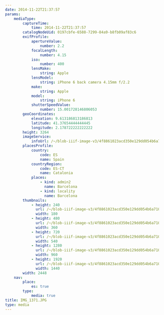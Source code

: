 ```yaml
---
date: 2014-11-22T21:37:57
params:
    mediaType:
        captureTime:
            time: 2014-11-22T21:37:57
        catalogNodeUid: 0197cbfe-6588-7299-84a9-b8fb09af83c6
        exifProfile:
            apertureValue:
                number: 2.2
            focalLength:
                number: 4.15
            iso:
                number: 400
            lensMake:
                string: Apple
            lensModel:
                string: iPhone 6 back camera 4.15mm f/2.2
            make:
                string: Apple
            model:
                string: iPhone 6
            shutterSpeedValue:
                number: 15.001728146806053
        geoCoordinates:
            elevation: 9.613186813186813
            latitude: 41.37654444444445
            longitude: 2.178722222222222
        height: 3264
        imageService:
            infoUrl: /~/blob-iiif-image-v3/4f8861023acd350e129dd054b6a710470ce147cd744397677753dd596c178e9c/info.json
        placesProfile:
            country:
                code: ES
                name: Spain
            countryRegion:
                code: ES-CT
                name: Catalonia
            places:
                - kind: admin2
                  name: Barcelona
                - kind: locality
                  name: Barcelona
        thumbnails:
            - height: 240
              url: /~/blob-iiif-image-v3/4f8861023acd350e129dd054b6a710470ce147cd744397677753dd596c178e9c/full/180%2C240/0/default.jpg
              width: 180
            - height: 480
              url: /~/blob-iiif-image-v3/4f8861023acd350e129dd054b6a710470ce147cd744397677753dd596c178e9c/full/360%2C480/0/default.jpg
              width: 360
            - height: 720
              url: /~/blob-iiif-image-v3/4f8861023acd350e129dd054b6a710470ce147cd744397677753dd596c178e9c/full/540%2C720/0/default.jpg
              width: 540
            - height: 1280
              url: /~/blob-iiif-image-v3/4f8861023acd350e129dd054b6a710470ce147cd744397677753dd596c178e9c/full/960%2C1280/0/default.jpg
              width: 960
            - height: 1920
              url: /~/blob-iiif-image-v3/4f8861023acd350e129dd054b6a710470ce147cd744397677753dd596c178e9c/full/1440%2C1920/0/default.jpg
              width: 1440
        width: 2448
    nav:
        place:
            es: true
        type:
            media: true
title: IMG_1371.JPG
type: media
---
```

